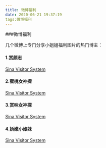 ```yaml
---
title: 微博福利
date: 2020-06-21 19:37:19
tags:微博福利
---
```

###微博福利

几个微博上专门分享小姐姐福利图片的热门博主：

#### 1.赏颜志

[Sina Visitor System](https://weibo.com/u/6881429728)

#### 2.蜜桃女神探

[Sina Visitor System](https://weibo.com/u/6997079601)

#### 3.赏味女神探

[Sina Visitor System](https://weibo.com/u/6429328867)

#### 4.娇嫩小婊妹

[Sina Visitor System](https://weibo.com/u/6153687969)
